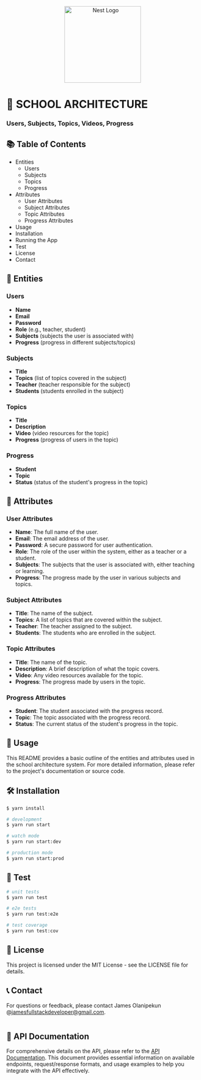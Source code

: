 <p align="center">
  <a href="http://nestjs.com/" target="blank"><img src="https://nestjs.com/img/logo-small.svg" width="200" alt="Nest Logo" /></a>
</p>

# 🏫 SCHOOL ARCHITECTURE

### Users, Subjects, Topics, Videos, Progress

## 📚 Table of Contents

- Entities
  - Users
  - Subjects
  - Topics
  - Progress
- Attributes
  - User Attributes
  - Subject Attributes
  - Topic Attributes
  - Progress Attributes
- Usage
- Installation
- Running the App
- Test
- License
- Contact

## 📂 Entities

### Users

- **Name**
- **Email**
- **Password**
- **Role** (e.g., teacher, student)
- **Subjects** (subjects the user is associated with)
- **Progress** (progress in different subjects/topics)

### Subjects

- **Title**
- **Topics** (list of topics covered in the subject)
- **Teacher** (teacher responsible for the subject)
- **Students** (students enrolled in the subject)

### Topics

- **Title**
- **Description**
- **Video** (video resources for the topic)
- **Progress** (progress of users in the topic)

### Progress

- **Student**
- **Topic**
- **Status** (status of the student's progress in the topic)

## 📝 Attributes

### User Attributes

- **Name**: The full name of the user.
- **Email**: The email address of the user.
- **Password**: A secure password for user authentication.
- **Role**: The role of the user within the system, either as a teacher or a student.
- **Subjects**: The subjects that the user is associated with, either teaching or learning.
- **Progress**: The progress made by the user in various subjects and topics.

### Subject Attributes

- **Title**: The name of the subject.
- **Topics**: A list of topics that are covered within the subject.
- **Teacher**: The teacher assigned to the subject.
- **Students**: The students who are enrolled in the subject.

### Topic Attributes

- **Title**: The name of the topic.
- **Description**: A brief description of what the topic covers.
- **Video**: Any video resources available for the topic.
- **Progress**: The progress made by users in the topic.

### Progress Attributes

- **Student**: The student associated with the progress record.
- **Topic**: The topic associated with the progress record.
- **Status**: The current status of the student's progress in the topic.

## 📌 Usage

This README provides a basic outline of the entities and attributes used in the school architecture system. For more detailed information, please refer to the project's documentation or source code.

## 🛠️ Installation

```bash
$ yarn install

# development
$ yarn run start

# watch mode
$ yarn run start:dev

# production mode
$ yarn run start:prod
```

## 🧪 Test

```bash
# unit tests
$ yarn run test

# e2e tests
$ yarn run test:e2e

# test coverage
$ yarn run test:cov
```

## 📜 License

This project is licensed under the MIT License - see the LICENSE file for details.

## 📞 Contact

For questions or feedback, please contact James Olanipekun @jamesfullstackdeveloper@gmail.com.

```

```

## 📄 API Documentation

For comprehensive details on the API, please refer to the [API Documentation](./README-APIs.md). This document provides essential information on available endpoints, request/response formats, and usage examples to help you integrate with the API effectively.

